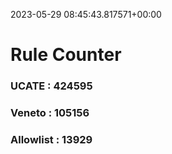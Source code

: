 2023-05-29 08:45:43.817571+00:00
# Rule Counter 
 ### UCATE : 424595

 ### Veneto : 105156

 ### Allowlist : 13929